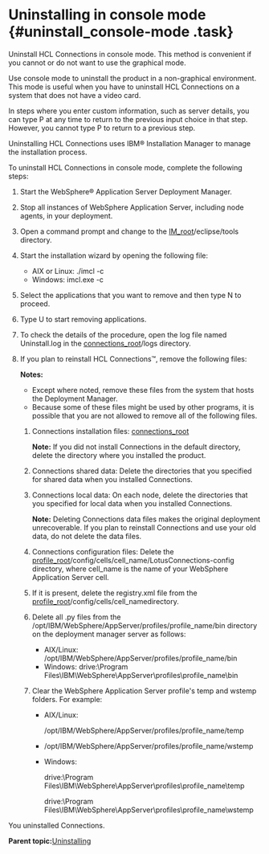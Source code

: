 # Uninstalling in console mode {#uninstall_console-mode .task}

Uninstall HCL Connections in console mode. This method is convenient if you cannot or do not want to use the graphical mode.

Use console mode to uninstall the product in a non-graphical environment. This mode is useful when you have to uninstall HCL Connections on a system that does not have a video card.

In steps where you enter custom information, such as server details, you can type P at any time to return to the previous input choice in that step. However, you cannot type P to return to a previous step.

Uninstalling HCL Connections uses IBM® Installation Manager to manage the installation process.

To uninstall HCL Connections in console mode, complete the following steps:

1.  Start the WebSphere® Application Server Deployment Manager.

2.  Stop all instances of WebSphere Application Server, including node agents, in your deployment.

3.  Open a command prompt and change to the [IM\_root](../plan/i_ovr_r_directory_conventions.md)/eclipse/tools directory.

4.  Start the installation wizard by opening the following file:

    -   AIX or Linux: ./imcl -c
    -   Windows: imcl.exe -c
5.  Select the applications that you want to remove and then type N to proceed.

6.  Type U to start removing applications.

7.  To check the details of the procedure, open the log file named Uninstall.log in the [connections\_root](../plan/i_ovr_r_directory_conventions.md)/logs directory.

8.  If you plan to reinstall HCL Connections™, remove the following files:

    **Notes:**

    -   Except where noted, remove these files from the system that hosts the Deployment Manager.
    -   Because some of these files might be used by other programs, it is possible that you are not allowed to remove all of the following files.
    1.  Connections installation files: [connections\_root](../plan/i_ovr_r_directory_conventions.md)

        **Note:** If you did not install Connections in the default directory, delete the directory where you installed the product.

    2.  Connections shared data: Delete the directories that you specified for shared data when you installed Connections.

    3.  Connections local data: On each node, delete the directories that you specified for local data when you installed Connections.

        **Note:** Deleting Connections data files makes the original deployment unrecoverable. If you plan to reinstall Connections and use your old data, do not delete the data files.

    4.  Connections configuration files: Delete the [profile\_root](../plan/i_ovr_r_directory_conventions.md)/config/cells/cell\_name/LotusConnections-config directory, where cell\_name is the name of your WebSphere Application Server cell.

    5.  If it is present, delete the registry.xml file from the [profile\_root](../plan/i_ovr_r_directory_conventions.md)/config/cells/cell\_namedirectory.

    6.  Delete all .py files from the /opt/IBM/WebSphere/AppServer/profiles/profile\_name/bin directory on the deployment manager server as follows:

        -   AIX/Linux: /opt/IBM/WebSphere/AppServer/profiles/profile\_name/bin
        -   Windows: drive:\\Program Files\\IBM\\WebSphere\\AppServer\\profiles\\profile\_name\\bin
    7.  Clear the WebSphere Application Server profile's temp and wstemp folders. For example:

        -   AIX/Linux:

            /opt/IBM/WebSphere/AppServer/profiles/profile\_name/temp

        -   /opt/IBM/WebSphere/AppServer/profiles/profile\_name/wstemp

        -   Windows:

            drive:\\Program Files\\IBM\\WebSphere\\AppServer\\profiles\\profile\_name\\temp

            drive:\\Program Files\\IBM\\WebSphere\\AppServer\\profiles\\profile\_name\\wstemp


You uninstalled Connections.

**Parent topic:**[Uninstalling](../install/t_uninstall_over.md)

